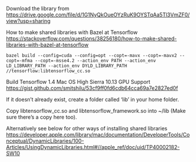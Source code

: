 Download the library from https://drive.google.com/file/d/1G1NyQkOueOYzRuK9OYSTqAa5Tl3VmZF0/view?usp=sharing

How to make shared libraries with Bazel at Tensorflow
https://stackoverflow.com/questions/38256180/how-to-make-shared-libraries-with-bazel-at-tensorflow
```
bazel build --config=cuda --config=opt --copt=-mavx --copt=-mavx2 --copt=-mfma --copt=-msse4.2 --action_env PATH --action_env LD_LIBRARY_PATH --action_env DYLD_LIBRARY_PATH //tensorflow:libtensorflow_cc.so
```

Build Tensorflow 1.4 Mac OS High Sierra 10.13 GPU Support 
https://gist.github.com/smitshilu/53cf9ff0fd6cdb64cca69a7e2827ed0f


If it doesn’t already exist, create a folder called ‘lib’ in your home folder. 

Copy libtensorflow_cc.so and libtensorflow_framework.so into ~/lib
(Make sure there’s a copy here too).

Alternatively see below for other ways of installing shared libraries
https://developer.apple.com/library/mac/documentation/DeveloperTools/Conceptual/DynamicLibraries/100-Articles/UsingDynamicLibraries.html#//apple_ref/doc/uid/TP40002182-SW10
